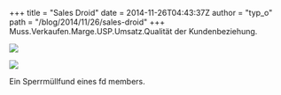 +++
title = "Sales Droid"
date = 2014-11-26T04:43:37Z
author = "typ_o"
path = "/blog/2014/11/26/sales-droid"
+++
Muss.Verkaufen.Marge.USP.Umsatz.Qualität der Kundenbeziehung.

[![](https://flipdot.org/blog/uploads/salesdroid01.serendipityThumb.jpg)](https://flipdot.org/blog/uploads/salesdroid01.jpg)

[![](https://flipdot.org/blog/uploads/salesdroid02.serendipityThumb.jpg)](https://flipdot.org/blog/uploads/salesdroid02.jpg)

Ein Sperrmüllfund eines fd members.
